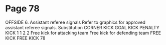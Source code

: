 # Page 78

OFFSIDE
6. Assistant referee signals
Refer to graphics for approved
assistant referee signals.
Substitution
CORNER KICK GOAL KICK PENALTY KICK
1 1
2 2
Free kick for attacking team Free kick for defending team
FREE KICK FREE KICK
78
